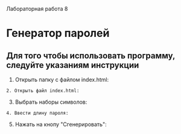 Лабораторная работа 8
# Генератор паролей
## Для того чтобы использовать программу, следуйте указаниям инструкции ##
1. Открыть папку с файлом index.html:
```
2. Открыть файл index.html:
```
3. Выбрать наборы символов:
```
4. Ввести длину пароля:
``` 
5. Нажать на кнопу "Сгенерировать":
